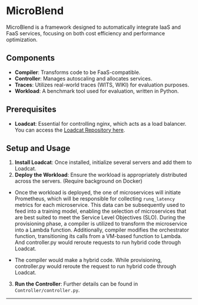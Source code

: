 # MicroBlend

MicroBlend is a framework designed to automatically integrate IaaS and FaaS services, focusing on both cost efficiency and performance optimization.

## Components

- **Compiler**: Transforms code to be FaaS-compatible.
- **Controller**: Manages autoscaling and allocates services.
- **Traces**: Utilizes real-world traces (WITS, WIKI) for evaluation purposes.
- **Workload**: A benchmark tool used for evaluation, written in Python.

## Prerequisites

- **Loadcat**: Essential for controlling nginx, which acts as a load balancer. You can access the [Loadcat Repository here](https://github.com/mjaysonnn/loadcat.git).

## Setup and Usage

1. **Install Loadcat**: Once installed, initialize several servers and add them to Loadcat.
2. **Deploy the Workload**: Ensure the workload is appropriately distributed across the servers. (Require background on Docker)
* Once the workload is deployed, the one of microservices will  initiate Prometheus, which will be responsible for collecting `runq_latency` metrics for each microservice. This data can be subsequently used to feed into a training model, enabling the selection of microservices that are best suited to meet the Service Level Objectives (SLO). During the provisioning phase, a compiler is utilized to transform the microservice into a Lambda function. Additionally, compiler modifies the orchestrator function, transitioning its calls from a VM-based function to Lambda. And controller.py would reroute requests to run hybrid code through Loadcat.

* The compiler would make a hybrid code. While provisioning, controller.py would reroute the request to run hybrid code through Loadcat.

3. **Run the Controller**: Further details can be found in `Controller/controller.py`.

---
